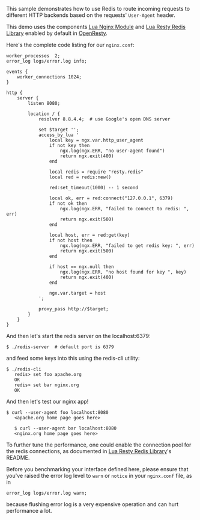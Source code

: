 <!---
    @title         Dynamic Routing Based On Redis
    @creator       Yichun Zhang
    @created       2011-07-27 04:02 GMT
    @modifier      Yichun Zhang
    @modifier_link yichun-zhang
    @modified      2014-03-04 22:19 GMT
    @changes       17
--->

This sample demonstrates how to use Redis to route incoming requests to different HTTP backends based on the requests' `User-Agent` header.

This demo uses the components [Lua Nginx Module](lua-nginx-module.html) and [Lua Resty Redis Library](lua-resty-redis-library.html) enabled by default in [OpenResty](openresty.html).

Here's the complete code listing for our `nginx.conf`:


```
worker_processes  2;
error_log logs/error.log info;

events {
    worker_connections 1024;
}

http {
    server {
        listen 8080;

        location / {
            resolver 8.8.4.4;  # use Google's open DNS server

            set $target '';
            access_by_lua '
                local key = ngx.var.http_user_agent
                if not key then
                    ngx.log(ngx.ERR, "no user-agent found")
                    return ngx.exit(400)
                end

                local redis = require "resty.redis"
                local red = redis:new()

                red:set_timeout(1000) -- 1 second

                local ok, err = red:connect("127.0.0.1", 6379)
                if not ok then
                    ngx.log(ngx.ERR, "failed to connect to redis: ", err)
                    return ngx.exit(500)
                end

                local host, err = red:get(key)
                if not host then
                    ngx.log(ngx.ERR, "failed to get redis key: ", err)
                    return ngx.exit(500)
                end

                if host == ngx.null then
                    ngx.log(ngx.ERR, "no host found for key ", key)
                    return ngx.exit(400)
                end

                ngx.var.target = host
            ';

            proxy_pass http://$target;
        }
    }
}
```


And then let's start the redis server on the localhost:6379:

```
$ ./redis-server  # default port is 6379
```


and feed some keys into this using the redis-cli utility:

```
$ ./redis-cli
   redis> set foo apache.org
   OK
   redis> set bar nginx.org
   OK
```

And then let's test our nginx app!

```
$ curl --user-agent foo localhost:8080
   <apache.org home page goes here>

   $ curl --user-agent bar localhost:8080
   <nginx.org home page goes here>
```

To further tune the performance, one could enable the connection pool for the redis connections, as documented in [Lua Resty Redis Library](lua-resty-redis-library.html)'s README.

Before you benchmarking your interface defined here, please ensure that you've raised the error log level to `warn` or `notice` in your `nginx.conf` file, as in

```
error_log logs/error.log warn;
```

because flushing error log is a very expensive operation and can hurt performance a lot.
